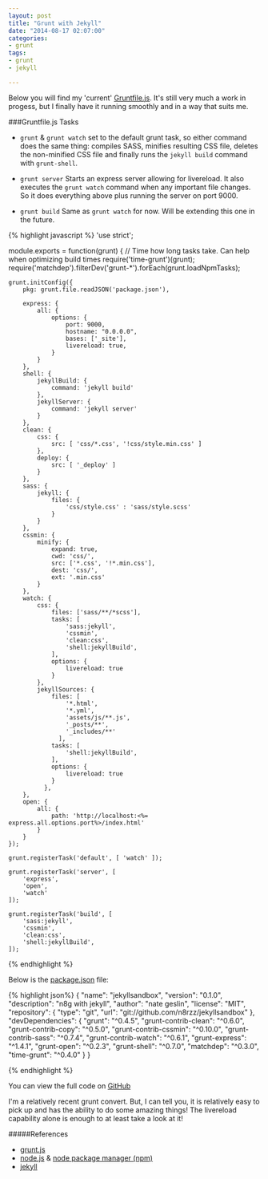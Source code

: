 ```yaml
---
layout: post
title: "Grunt with Jekyll"
date: "2014-08-17 02:07:00"
categories:
- grunt
tags:
- grunt
- jekyll

---
```


Below you will find my 'current' [Gruntfile.js][gruntfile].  It's still very much a work in progess, but I finally have it running smoothly and in a way that suits me.


###Gruntfile.js Tasks

- `grunt` & `grunt watch`
set to the default grunt task, so either command does the same thing: compiles SASS, minifies resulting CSS file, deletes the non-minified CSS file and finally runs the `jekyll build` command with `grunt-shell`.

- `grunt server`
Starts an express server allowing for livereload.  It also executes the `grunt watch` command when any important file changes.  So it does everything above plus running the server on port 9000.

- `grunt build`
Same as `grunt watch` for now.  Will be extending this one in the future.



{% highlight javascript %}
'use strict';

module.exports = function(grunt) {
    // Time how long tasks take. Can help when optimizing build times
    require('time-grunt')(grunt);
	require('matchdep').filterDev('grunt-*').forEach(grunt.loadNpmTasks);

	grunt.initConfig({
		pkg: grunt.file.readJSON('package.json'),

		express: {
			all: {
				options: {
					port: 9000,
					hostname: "0.0.0.0",
					bases: ['_site'],
					livereload: true,
				}
			}
		},
		shell: {
			jekyllBuild: {
				command: 'jekyll build'
			},
			jekyllServer: {
				command: 'jekyll server'
			}
		},
		clean: {
			css: {
				src: [ 'css/*.css', '!css/style.min.css' ]
			},
			deploy: {
				src: [ '_deploy' ]
			}
		},
		sass: {
			jekyll: {
				files: {
					'css/style.css' : 'sass/style.scss'
				}
			}
		},
		cssmin: {
			minify: {
				expand: true,
				cwd: 'css/',
				src: ['*.css', '!*.min.css'],
				dest: 'css/',
				ext: '.min.css'
			}
		},
		watch: {
			css: {
				files: ['sass/**/*scss'],
				tasks: [
					'sass:jekyll',
					'cssmin',
					'clean:css',
					'shell:jekyllBuild',
				],
				options: {
					livereload: true
				}
			},
			jekyllSources: {
		        files: [
					'*.html',
					'*.yml',
					'assets/js/**.js',
					'_posts/**',
					'_includes/**'
		          ],
		        tasks: [
		        	'shell:jekyllBuild',
		        ],
		        options: {
		        	livereload: true
		        }
		      },
		},
		open: {
			all: {
				path: 'http://localhost:<%= express.all.options.port%>/index.html'
			}
		}
	});

	grunt.registerTask('default', [ 'watch' ]);

	grunt.registerTask('server', [
		'express',
		'open',
		'watch'
	]);

	grunt.registerTask('build', [
		'sass:jekyll',
		'cssmin',
		'clean:css',
		'shell:jekyllBuild',
	]);
{% endhighlight %}

Below is the [package.json][package] file:

{% highlight json%}
{
  "name": "jekyllsandbox",
  "version": "0.1.0",
  "description": "n8g with jekyll",
  "author": "nate geslin",
  "license": "MIT",
  "repository": {
    "type": "git",
    "url": "git://github.com/n8rzz/jekyllsandbox"
  },
  "devDependencies": {
    "grunt": "^0.4.5",
    "grunt-contrib-clean": "^0.6.0",
    "grunt-contrib-copy": "^0.5.0",
    "grunt-contrib-cssmin": "^0.10.0",
    "grunt-contrib-sass": "^0.7.4",
    "grunt-contrib-watch": "^0.6.1",
    "grunt-express": "^1.4.1",
    "grunt-open": "^0.2.3",
    "grunt-shell": "^0.7.0",
    "matchdep": "^0.3.0",
    "time-grunt": "^0.4.0"
  }
}

{% endhighlight %}

You can view the full code on [GitHub][github]

I'm a relatively recent grunt convert.  But, I can tell you, it is relatively easy to pick up and has the ability to do some amazing things!  The livereload capability alone is enough to at least take a look at it!



#####References
- [grunt.js][grunt]
- [node.js][node] & [node package manager (npm)][npm]
- [jekyll][jekyll]

[gruntfile]: https://github.com/n8rzz/jekyllsandbox/blob/master/Gruntfile.js
[package]: https://github.com/n8rzz/jekyllsandbox/blob/master/package.json
[github]: https://github.com/n8rzz/jekyllsandbox

[grunt]: http://gruntjs.com/getting-started
[node]: http://nodejs.org/  
[npm]: https://www.npmjs.org/
[jekyll]: http://jekyllrb.com/